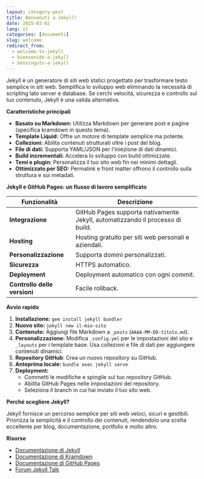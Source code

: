 ```yaml
---
layout: category-post
title: Benvenuti a Jekyll!
date: 2025-03-02
lang: it
categories: [documenti]
slug: welcome
redirect_from:
  - welcome-to-jekyll
  - bienvenido-a-jekyll
  - benvinguts-a-jekyll
---
```


Jekyll è un generatore di siti web statici progettato per trasformare testo semplice in siti web. Semplifica lo sviluppo web eliminando la necessità di scripting lato server e database. Se cerchi velocità, sicurezza e controllo sul tuo contenuto, Jekyll è una valida alternativa.

**Caratteristiche principali**

- **Basato su Markdown:** Utilizza Markdown per generare post e pagine (specifica kramdown in questo tema).
- **Template Liquid:** Offre un motore di template semplice ma potente.
- **Collezioni:** Abilita contenuti strutturati oltre i post del blog.
- **File di dati:** Supporta YAML/JSON per l'iniezione di dati dinamici.
- **Build incrementali:** Accelera lo sviluppo con build ottimizzate.
- **Temi e plugin:** Personalizza il tuo sito web fin nei minimi dettagli.
- **Ottimizzato per SEO:** Permalink e front matter offrono il controllo sulla struttura e sui metadati.

**Jekyll e GitHub Pages: un flusso di lavoro semplificato**

| Funzionalità          | Descrizione                                                                                   |
| ---------------------- | --------------------------------------------------------------------------------------------- |
| **Integrazione**       | GitHub Pages supporta nativamente Jekyll, automatizzando il processo di build.                          |
| **Hosting**            | Hosting gratuito per siti web personali e aziendali.                                           |
| **Personalizzazione**  | Supporta domini personalizzati.                                                                      |
| **Sicurezza**          | HTTPS automatico.                                                                              |
| **Deployment**         | Deployment automatico con ogni commit.                                                        |
| **Controllo delle versioni** | Facile rollback.                                                                                |

**Avvio rapido**

1.  **Installazione:** `gem install jekyll bundler`
2.  **Nuovo sito:** `jekyll new il-mio-sito`
3.  **Contenuto:** Aggiungi file Markdown a `_posts` (`AAAA-MM-DD-titolo.md`).
4.  **Personalizzazione:** Modifica `_config.yml` per le impostazioni del sito e `_layouts` per i template base. Usa collezioni e file di dati per aggiungere contenuti dinamici.
5. **Repository GitHub**: Crea un nuovo repository su GitHub.
6.  **Anteprima locale:** `bundle exec jekyll serve`
7.  **Deployment:**
    -   Commetti le modifiche e spingile sul tuo repository GitHub.
    -   Abilita GitHub Pages nelle impostazioni del repository.
    -   Seleziona il branch in cui hai inviato il tuo sito web.

**Perché scegliere Jekyll?**

Jekyll fornisce un percorso semplice per siti web veloci, sicuri e gestibili.  Priorizza la semplicità e il controllo dei contenuti, rendendolo una scelta eccellente per blog, documentazione, portfolio e molto altro.

**Risorse**

- [Documentazione di Jekyll](https://jekyllrb.com/docs/)
- [Documentazione di Kramdown](https://kramdown.gettalong.org/)
- [Documentazione di GitHub Pages](https://docs.github.com/en/pages)
- [Forum Jekyll Talk](https://talk.jekyllrb.com/)
